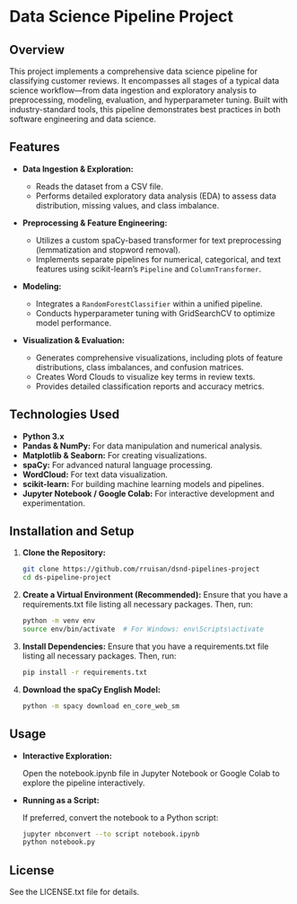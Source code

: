 # Data Science Pipeline Project

## Overview

This project implements a comprehensive data science pipeline for classifying customer reviews. It encompasses all stages of a typical data science workflow—from data ingestion and exploratory analysis to preprocessing, modeling, evaluation, and hyperparameter tuning. Built with industry-standard tools, this pipeline demonstrates best practices in both software engineering and data science.

## Features

- **Data Ingestion & Exploration:**  
  - Reads the dataset from a CSV file.
  - Performs detailed exploratory data analysis (EDA) to assess data distribution, missing values, and class imbalance.
  
- **Preprocessing & Feature Engineering:**  
  - Utilizes a custom spaCy-based transformer for text preprocessing (lemmatization and stopword removal).
  - Implements separate pipelines for numerical, categorical, and text features using scikit-learn’s `Pipeline` and `ColumnTransformer`.
  
- **Modeling:**  
  - Integrates a `RandomForestClassifier` within a unified pipeline.
  - Conducts hyperparameter tuning with GridSearchCV to optimize model performance.
  
- **Visualization & Evaluation:**  
  - Generates comprehensive visualizations, including plots of feature distributions, class imbalances, and confusion matrices.
  - Creates Word Clouds to visualize key terms in review texts.
  - Provides detailed classification reports and accuracy metrics.

## Technologies Used

- **Python 3.x**
- **Pandas & NumPy:** For data manipulation and numerical analysis.
- **Matplotlib & Seaborn:** For creating visualizations.
- **spaCy:** For advanced natural language processing.
- **WordCloud:** For text data visualization.
- **scikit-learn:** For building machine learning models and pipelines.
- **Jupyter Notebook / Google Colab:** For interactive development and experimentation.

## Installation and Setup

1. **Clone the Repository:**

    ```bash
    git clone https://github.com/rruisan/dsnd-pipelines-project
    cd ds-pipeline-project
    ```
2. **Create a Virtual Environment (Recommended):**
    Ensure that you have a requirements.txt file listing all necessary packages. Then, run:
    ```bash
    python -m venv env
    source env/bin/activate  # For Windows: env\Scripts\activate
    ```

3. **Install Dependencies:**
    Ensure that you have a requirements.txt file listing all necessary packages. Then, run:
    
    ```bash
    pip install -r requirements.txt
    ```

4. **Download the spaCy English Model:**
    ```bash
    python -m spacy download en_core_web_sm
    ```


## Usage

- **Interactive Exploration:**
  
  Open the notebook.ipynb file in Jupyter Notebook or Google Colab to explore the pipeline interactively.

- **Running as a Script:**
  
    If preferred, convert the notebook to a Python script:
    ```bash
    jupyter nbconvert --to script notebook.ipynb
    python notebook.py
    ```

## License

See the LICENSE.txt file for details.


